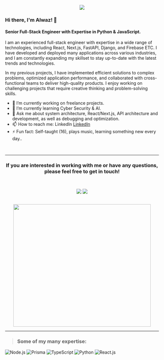 <p align="center">
  <a href="https://github.com/DenverCoder1/readme-typing-svg"><img src="https://readme-typing-svg.herokuapp.com?font=Time+New+Roman&color=%23C8BE25&size=25&center=true&vCenter=true&width=600&height=100&lines=Self+Taught;Full+Stack+Engineer+(L4);MERN+/+JamStack+/+and+much+more;Python,+JavaScript,+TypeScript;Code+Enthusiast;Constantly+Learning+and+Building."></a>
</p>

### Hi there, I'm Alwaz! 👋

#### Senior Full-Stack Engineer with Expertise in Python & JavaScript.

I am an experienced full-stack engineer with expertise in a wide range of technologies, including React, Next.js, FastAPI, Django, and Firebase ETC. I have developed and deployed many applications across various industries, and I am constantly expanding my skillset to stay up-to-date with the latest trends and technologies.

In my previous projects, I have implemented efficient solutions to complex problems, optimized application performance, and collaborated with cross-functional teams to deliver high-quality products. I enjoy working on challenging projects that require creative thinking and problem-solving skills.

- 🔭 I’m currently working on freelance projects.
- 🌱 I’m currently learning Cyber Security & AI.
- 💬 Ask me about  system architecture, React/Next.js, API architecture and development, as well as debugging and optimization.
- 📫 How to reach me: LinkedIn [LinkedIn](https://www.linkedin.com/in/alwaz-shahid/)
- ⚡ Fun fact: Self-taught (16), plays music, learning something new every day..
 <br/>
	
<hr/>
<h3 align="center">
If you are interested in working with me or have any questions, please feel free to get in touch!
 </h3>
	<br/>

<p align="center">
  <a href="mailto:alwazdev@gmail.com" alt="Alwaz's Gmail" title="Gmail contact">
    <img src="https://img.shields.io/badge/Gmail-D14836?style=for-the-badge&logo=gmail&logoColor=white"/></a>
  <a href="https://www.linkedin.com/in/alwaz-shahid/" alt="LinkedIn link to Alwaz profile" title="Alwaz Shahid's Linkedin">
    <img src="https://img.shields.io/badge/LinkedIn-0077B5?style=for-the-badge&logo=linkedin&logoColor=white"/></a>
</p> 

<br/>


<div align="center">
  <img src="https://media.giphy.com/media/v1.Y2lkPTc5MGI3NjExOTI5Njg2NzgwNTBhNGZkYTAzNTdlYjE5NDA2MjQ0Njg2Mzc5OGM1OCZlcD12MV9pbnRlcm5hbF9naWZzX2dpZklkJmN0PWc/CuuSHzuc0O166MRfjt/giphy.gif" width="450" height="400" />
</div>
<hr/>

> ### Some of my many expertise:
![Node.js](https://img.shields.io/badge/Node.js-43853D?style=for-the-badge&logo=node.js&logoColor=white)
![Prisma](https://img.shields.io/badge/Prisma-3982CE?style=for-the-badge&logo=Prisma&logoColor=white)
![TypeScript](https://img.shields.io/badge/TypeScript-007ACC?style=for-the-badge&logo=typescript&logoColor=white)
![Python](https://img.shields.io/badge/Python-14354C?style=for-the-badge&logo=python&logoColor=white)
![React.js](https://img.shields.io/badge/React-20232A?style=for-the-badge&logo=react&logoColor=61DAFB)
	
<!--
![Alwaz's GitHub stats](https://github-readme-stats.vercel.app/api?username=alwaz-shahid&show_icons=true&theme=transparent)
[![Top Langs](https://github-readme-stats.vercel.app/api/top-langs/?username=alwaz-shahid&size_weight=0.5&count_weight=0.5&langs_count=8)](https://github.com/anuraghazra/github-readme-stats)
-->
<!--
**alwaz-shahid/alwaz-shahid** is a ✨ _special_ ✨ repository because its `README.md` (this file) appears on your GitHub profile.

Here are some ideas to get you started:

- 🔭 I’m currently working on freelance projects.
- 🌱 I’m currently learning Cyber Security & AI.
- 💬 Ask me about React/Next js, Api
- 📫 How to reach me: ...
- 😄 Pronouns: ...
- ⚡ Fun fact: ...


-->

<!--
![Node.js](https://img.shields.io/badge/Node.js-43853D?style=for-the-badge&logo=node.js&logoColor=white)
![Prisma](https://img.shields.io/badge/Prisma-3982CE?style=for-the-badge&logo=Prisma&logoColor=white)

https://img.shields.io/badge/TypeScript-007ACC?style=for-the-badge&logo=typescript&logoColor=whit
https://img.shields.io/badge/Python-14354C?style=for-the-badge&logo=python&logoColor=white

https://img.shields.io/badge/React-20232A?style=for-the-badge&logo=react&logoColor=61DAFB
https://img.shields.io/badge/React_Native-20232A?style=for-the-badge&logo=react&logoColor=61DAFB
https://img.shields.io/badge/Svelte-4A4A55?style=for-the-badge&logo=svelte&logoColor=FF3E00
https://img.shields.io/badge/Express.js-404D59?style=for-the-badge
https://img.shields.io/badge/Markdown-000000?style=for-the-badge&logo=markdown&logoColor=white

https://img.shields.io/badge/SQLite-07405E?style=for-the-badge&logo=sqlite&logoColor=white
https://img.shields.io/badge/PostgreSQL-316192?style=for-the-badge&logo=postgresql&logoColor=white
https://img.shields.io/badge/MongoDB-4EA94B?style=for-the-badge&logo=mongodb&logoColor=white
	https://img.shields.io/badge/MySQL-00000F?style=for-the-badge&logo=mysql&logoColor=white

https://img.shields.io/badge/Tailwind_CSS-38B2AC?style=for-the-badge&logo=tailwind-css&logoColor=white
	https://img.shields.io/badge/Redux-593D88?style=for-the-badge&logo=redux&logoColor=white
	https://img.shields.io/badge/Material--UI-0081CB?style=for-the-badge&logo=material-ui&logoColor=white
	![Framer](https://img.shields.io/badge/Framer-black?style=for-the-badge&logo=framer&logoColor=blue)

[![Licence](https://img.shields.io/github/license/Ileriayo/markdown-badges?style=for-the-badge)](./LICENSE)

[(https://img.shields.io/github/license/Ileriayo/markdown-badges?style=for-the-badge)](./LICENSE)
-->

